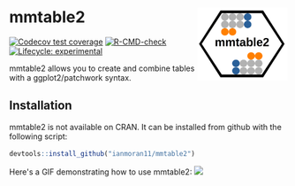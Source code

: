 
<!-- README.md is generated from README.Rmd. Please edit that file -->
# mmtable2 <a> <img src='man/figures/logo.png' align="right" height="131.5" /></a>

<!-- badges: start -->
[![Codecov test coverage](https://codecov.io/gh/ianmoran11/mmtable2/branch/master/graph/badge.svg)](https://codecov.io/gh/ianmoran11/mmtable2?branch=master) [![R-CMD-check](https://github.com/ianmoran11/mmtable2/workflows/R-CMD-check/badge.svg)](https://github.com/ianmoran11/mmtable2/actions) [![Lifecycle: experimental](https://img.shields.io/badge/lifecycle-experimental-orange.svg)](https://lifecycle.r-lib.org/articles/stages.html#experimental) <!-- badges: end -->

mmtable2 allows you to create and combine tables with a ggplot2/patchwork syntax.

## Installation

mmtable2 is not available on CRAN. It can be installed from github with the following script:

``` r
devtools::install_github("ianmoran11/mmtable2")
```

Here's a GIF demonstrating how to use mmtable2: <img src="https://unpivotr.s3.amazonaws.com/01_intro_fast.gif" width="800px" />
